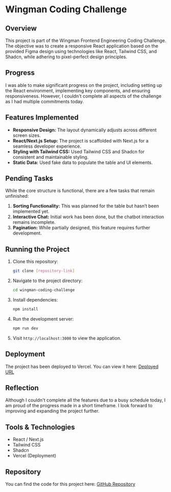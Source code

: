 
# Wingman Coding Challenge  

## Overview  
This project is part of the Wingman Frontend Engineering Coding Challenge. The objective was to create a responsive React application based on the provided Figma design using technologies like React, Tailwind CSS, and Shadcn, while adhering to pixel-perfect design principles.  

## Progress  
I was able to make significant progress on the project, including setting up the React environment, implementing key components, and ensuring responsiveness. However, I couldn't complete all aspects of the challenge as I had multiple commitments today.  

## Features Implemented  
- **Responsive Design:** The layout dynamically adjusts across different screen sizes.  
- **React/Next.js Setup:** The project is scaffolded with Next.js for a seamless developer experience.  
- **Styling with Tailwind CSS:** Used Tailwind CSS and Shadcn for consistent and maintainable styling.  
- **Static Data:** Used fake data to populate the table and UI elements.  

## Pending Tasks  
While the core structure is functional, there are a few tasks that remain unfinished:  
1. **Sorting Functionality:** This was planned for the table but hasn’t been implemented yet.  
2. **Interactive Chat:** Initial work has been done, but the chatbot interaction remains incomplete.  
3. **Pagination:** While partially designed, this feature requires further development.  

## Running the Project  
1. Clone this repository:  
   ```bash  
   git clone [repository-link]  
   ```  
2. Navigate to the project directory:  
   ```bash  
   cd wingman-coding-challenge  
   ```  
3. Install dependencies:  
   ```bash  
   npm install  
   ```  
4. Run the development server:  
   ```bash  
   npm run dev  
   ```  
5. Visit `http://localhost:3000` to view the application.  

## Deployment  
The project has been deployed to Vercel. You can view it here: [Deployed URL](#)  

## Reflection  
Although I couldn't complete all the features due to a busy schedule today, I am proud of the progress made in a short timeframe. I look forward to improving and expanding the project further.  

## Tools & Technologies  
- React / Next.js  
- Tailwind CSS  
- Shadcn  
- Vercel (Deployment)  

## Repository  
You can find the code for this project here: [GitHub Repository](#)  
